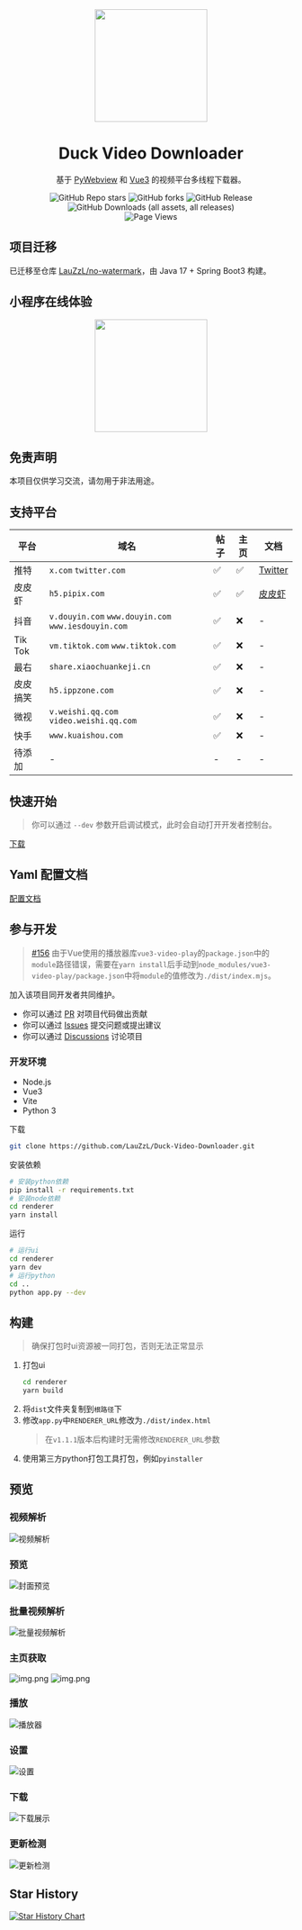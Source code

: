 

<div align="center" >
<img style="display: block; margin: 0 auto; " src="https://s21.ax1x.com/2024/06/30/pkc3qSJ.png" width="200" height="200" />
</div>

<h1 align="center">Duck Video Downloader</h1>

<p align="center">基于 <a href="https://pywebview.flowrl.com/" target="_blank">PyWebview</a> 和 <a href="https://vuejs.org/" target="_blank">Vue3</a> 的视频平台多线程下载器。</p>

<div align="center">

<img alt="GitHub Repo stars" src="https://img.shields.io/github/stars/LauZzL/Duck-Video-Downloader?style=for-the-badge">
<img alt="GitHub forks" src="https://img.shields.io/github/forks/LauZzL/Duck-Video-Downloader?style=for-the-badge">
<img alt="GitHub Release" src="https://img.shields.io/github/v/release/LauZzL/Duck-Video-Downloader?style=for-the-badge">
<img alt="GitHub Downloads (all assets, all releases)" src="https://img.shields.io/github/downloads/LauZzL/Duck-Video-Downloader/total?style=for-the-badge">
<br>
<img alt="Page Views" src="https://badges.toozhao.com/badges/01J31XHNY86NKHJGDKXV2ZHRXM/orange.svg">
</div>

## 项目迁移

已迁移至仓库 [LauZzL/no-watermark](https://github.com/LauZzL/no-watermark)，由 Java 17 + Spring Boot3 构建。

## 小程序在线体验

<div align="center" >
<img style="display: block; margin: 0 auto; " src="https://iili.io/FtOBlkX.jpg" width="200" height="200" />
</div>

## 免责声明

本项目仅供学习交流，请勿用于非法用途。

## 支持平台

| 平台      | 域名                                               | 帖子 | 主页 | 文档                          |
|---------|--------------------------------------------------| --- | --- |-----------------------------|
| 推特      | `x.com` `twitter.com`                            | ✅ | ✅ | [Twitter](/wiki/twitter.md) |
| 皮皮虾     | `h5.pipix.com`                                   | ✅ | ✅ | [皮皮虾](/wiki/ppx.md)         |
| 抖音      | `v.douyin.com` `www.douyin.com` `www.iesdouyin.com` | ✅ | ❌ | -                           |
| Tik Tok | `vm.tiktok.com` `www.tiktok.com`                 | ✅ | ❌ | -                           |
| 最右      | `share.xiaochuankeji.cn`                         | ✅ | ❌ | -                           |
| 皮皮搞笑    | `h5.ippzone.com`                                 | ✅ | ❌ | -                           |
| 微视      | `v.weishi.qq.com` `video.weishi.qq.com`   | ✅ | ❌ | -                           |
| 快手      | `www.kuaishou.com`    | ✅ | ❌ | -                           |
| 待添加     | -                                                | - | - | -                           |


## 快速开始

> 你可以通过 `--dev` 参数开启调试模式，此时会自动打开开发者控制台。

[下载](https://github.com/LauZzL/Duck-Video-Downloader/releases)

## Yaml 配置文档

[配置文档](/wiki/yaml.md)


## 参与开发

> [#156](https://github.com/xdlumia/vue3-video-play/issues/156) 由于Vue使用的播放器库`vue3-video-play`的`package.json`中的`module`路径错误，需要在`yarn install`后手动到`node_modules/vue3-video-play/package.json`中将`module`的值修改为`./dist/index.mjs`。

加入该项目同开发者共同维护。

- 你可以通过 [PR](https://github.com/LauZzL/Duck-Video-Downloader/pulls) 对项目代码做出贡献
- 你可以通过 [Issues](https://github.com/LauZzL/Duck-Video-Downloader/issues) 提交问题或提出建议
- 你可以通过 [Discussions](https://github.com/LauZzL/Duck-Video-Downloader/discussions) 讨论项目

### 开发环境

- Node.js
- Vue3
- Vite
- Python 3

下载

```bash
git clone https://github.com/LauZzL/Duck-Video-Downloader.git
```

安装依赖

```bash
# 安装python依赖
pip install -r requirements.txt
# 安装node依赖
cd renderer
yarn install
```

运行

```bash
# 运行ui
cd renderer
yarn dev
# 运行python
cd ..
python app.py --dev
```

## 构建

> 确保打包时ui资源被一同打包，否则无法正常显示

1. 打包ui
    ```bash
    cd renderer
    yarn build
    ```
2. 将`dist`文件夹复制到`根路径`下
3. 修改`app.py`中`RENDERER_URL`修改为`./dist/index.html`
   > 在`v1.1.1`版本后构建时无需修改`RENDERER_URL`参数
4. 使用第三方python打包工具打包，例如`pyinstaller`

## 预览

### 视频解析

![视频解析](https://s21.ax1x.com/2024/07/01/pkg99aV.png)

### 预览
![封面预览](https://f.pz.al/pzal/2024/07/18/a16161a5f4c74.png)

### 批量视频解析

![批量视频解析](https://s21.ax1x.com/2024/07/22/pk7tROA.png)

### 主页获取

![img.png](https://s21.ax1x.com/2024/07/01/pkg9wi8.png)
![img.png](https://s21.ax1x.com/2024/07/17/pkoV59O.png)

### 播放

![播放器](https://s21.ax1x.com/2024/06/30/pkc8AOI.png)

### 设置

![设置](https://s21.ax1x.com/2024/07/02/pkgUTeJ.png)

### 下载

![下载展示](https://s21.ax1x.com/2024/06/30/pkc8Vmt.png)

### 更新检测

![更新检测](https://s21.ax1x.com/2024/07/19/pkTM8ts.png)


## Star History

[![Star History Chart](https://api.star-history.com/svg?repos=LauZzL/Duck-Video-Downloader&type=Date)](https://star-history.com/#LauZzL/Duck-Video-Downloader&Date)
